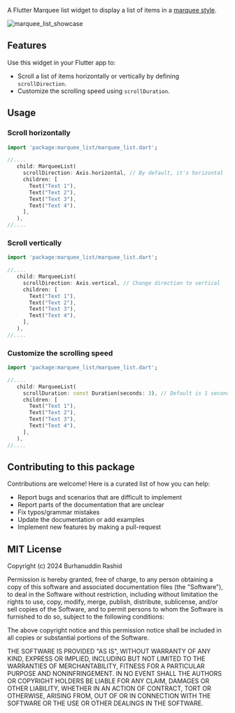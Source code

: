 A Flutter Marquee list widget to display a list of items in
a [marquee style](https://en.wikipedia.org/wiki/Marquee_element).

![marquee_list_showcase](https://github.com/burhanrashid52/marquee_list/assets/14251963/9da1ed13-86a5-4761-b97d-23a4b693b8b3)


## Features

Use this widget in your Flutter app to:

- Scroll a list of items horizontally or vertically by defining `scrollDirection`.
- Customize the scrolling speed using `scrollDuration`.

## Usage
### Scroll horizontally
```dart
import 'package:marquee_list/marquee_list.dart';

//....
   child: MarqueeList(
     scrollDirection: Axis.horizontal, // By default, it's horizontal
     children: [
       Text("Text 1"),
       Text("Text 2"),
       Text("Text 3"),
       Text("Text 4"),
     ],
   ),
//....
```
### Scroll vertically
```dart
import 'package:marquee_list/marquee_list.dart';

//....
   child: MarqueeList(
     scrollDirection: Axis.vertical, // Change direction to vertical
     children: [
       Text("Text 1"),
       Text("Text 2"),
       Text("Text 3"),
       Text("Text 4"),
     ],
   ),
//....
```
### Customize the scrolling speed
```dart
import 'package:marquee_list/marquee_list.dart';

//....
   child: MarqueeList(
     scrollDuration: const Duration(seconds: 3), // Default is 1 second
     children: [
       Text("Text 1"),
       Text("Text 2"),
       Text("Text 3"),
       Text("Text 4"),
     ],
   ),
//....
```

## Contributing to this package
Contributions are welcome! Here is a curated list of how you can help:

- Report bugs and scenarios that are difficult to implement 
- Report parts of the documentation that are unclear 
- Fix typos/grammar mistakes 
- Update the documentation or add examples 
- Implement new features by making a pull-request

## MIT License

Copyright (c) 2024 Burhanuddin Rashid

Permission is hereby granted, free of charge, to any person obtaining a copy
of this software and associated documentation files (the "Software"), to deal
in the Software without restriction, including without limitation the rights
to use, copy, modify, merge, publish, distribute, sublicense, and/or sell
copies of the Software, and to permit persons to whom the Software is
furnished to do so, subject to the following conditions:

The above copyright notice and this permission notice shall be included in all
copies or substantial portions of the Software.

THE SOFTWARE IS PROVIDED "AS IS", WITHOUT WARRANTY OF ANY KIND, EXPRESS OR
IMPLIED, INCLUDING BUT NOT LIMITED TO THE WARRANTIES OF MERCHANTABILITY,
FITNESS FOR A PARTICULAR PURPOSE AND NONINFRINGEMENT. IN NO EVENT SHALL THE
AUTHORS OR COPYRIGHT HOLDERS BE LIABLE FOR ANY CLAIM, DAMAGES OR OTHER
LIABILITY, WHETHER IN AN ACTION OF CONTRACT, TORT OR OTHERWISE, ARISING FROM,
OUT OF OR IN CONNECTION WITH THE SOFTWARE OR THE USE OR OTHER DEALINGS IN THE
SOFTWARE.


